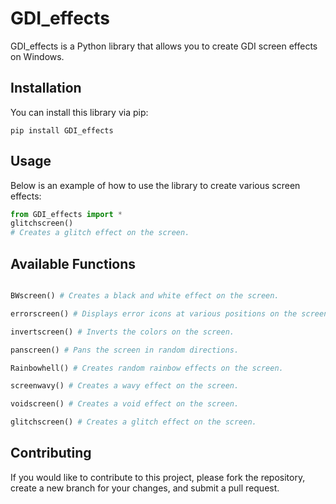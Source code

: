 # GDI_effects
GDI_effects is a Python library that allows you to create GDI screen effects on Windows.

## Installation
You can install this library via pip:
```shell
pip install GDI_effects
```

## Usage
Below is an example of how to use the library to create various screen effects:
```python
from GDI_effects import *
glitchscreen()
# Creates a glitch effect on the screen.
```

## Available Functions
```python

BWscreen() # Creates a black and white effect on the screen.

errorscreen() # Displays error icons at various positions on the screen.

invertscreen() # Inverts the colors on the screen.

panscreen() # Pans the screen in random directions.

Rainbowhell() # Creates random rainbow effects on the screen.

screenwavy() # Creates a wavy effect on the screen.

voidscreen() # Creates a void effect on the screen.

glitchscreen() # Creates a glitch effect on the screen.

```

## Contributing
If you would like to contribute to this project, please fork the repository, create a new branch for your changes, and submit a pull request.